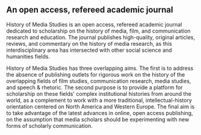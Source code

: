## An open access, refereed academic journal

History of Media Studies is an open access, refereed academic journal dedicated to scholarship on the history of media, film, and communication research and education. The journal publishes high-quality, original articles, reviews, and commentary on the history of media research, as this interdisciplinary area has intersected with other social science and humanities fields. 

History of Media Studies has three overlapping aims. The first is to address the absence of publishing outlets for rigorous work on the history of the overlapping fields of film studies, communication research, media studies, and speech & rhetoric. The second purpose is to provide a platform for scholarship on these fields' complex institutional histories from around the world, as a complement to work with a more traditional, intellectual-history orientation centered on North America and Western Europe. The final aim is to take advantage of the latest advances in online, open access publishing, on the assumption that media scholars should be experimenting with new forms of scholarly communication.
